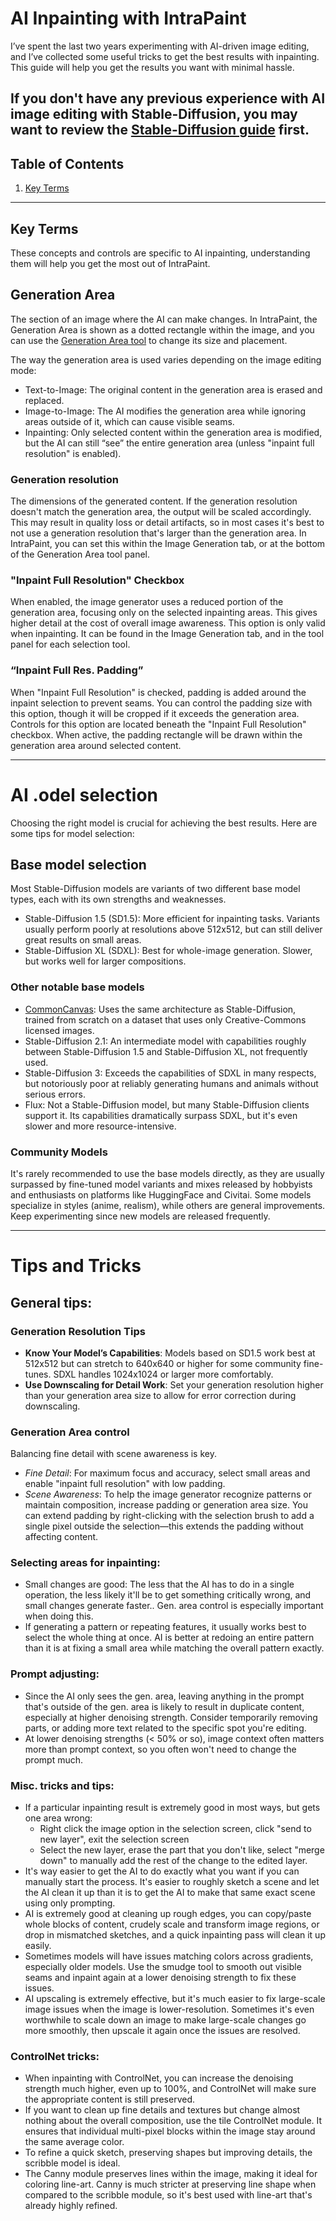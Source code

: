 # AI Inpainting with IntraPaint
I’ve spent the last two years experimenting with AI-driven image editing, and I’ve collected some useful tricks to get
the best results with inpainting.  This guide will help you get the results you want with minimal hassle.


If you don't have any previous experience with AI image editing with Stable-Diffusion, you may want to review
the [Stable-Diffusion guide](./doc/stable-diffusion.md) first.
---
## Table of Contents
1. [Key Terms](#key-terms)
---

## Key Terms
These concepts and controls are specific to AI inpainting, understanding them will help you get the most out of IntraPaint.

## Generation Area
The section of an image where the AI can make changes. In IntraPaint, the Generation Area is shown as a dotted
rectangle within the image, and you can use the [Generation Area tool](./doc/tools.md#image-generation-area-tool-g) to
change its size and placement.


The way the generation area is used varies depending on the image editing mode:
- Text-to-Image: The original content in the generation area is erased and replaced.
- Image-to-Image: The AI modifies the generation area while ignoring areas outside of it, which can cause visible seams.
- Inpainting: Only selected content within the generation area is modified, but the AI can still “see” the entire generation area (unless "inpaint full resolution" is enabled).

### Generation resolution
The dimensions of the generated content. If the generation resolution doesn't match the generation area, the output
will be scaled accordingly. This may result in quality loss or detail artifacts, so in most cases it's best to not use
a generation resolution that's larger than the generation area.  In IntraPaint, you can set this within the 
Image Generation tab, or at the bottom of the Generation Area tool panel.

### "Inpaint Full Resolution" Checkbox
When enabled, the image generator uses a reduced portion of the generation area, focusing only on the selected
inpainting areas. This gives higher detail at the cost of overall image awareness. This option is only valid when 
inpainting.  It can be found in the Image Generation tab, and in the tool panel for each selection tool.

### “Inpaint Full Res. Padding”
When "Inpaint Full Resolution" is checked, padding is added around the inpaint selection to prevent seams. You can
control the padding size with this option, though it will be cropped if it exceeds the generation area. Controls for
this option are located beneath the "Inpaint Full Resolution" checkbox.  When active, the padding rectangle will be 
drawn within the generation area around selected content.

---

# AI .odel selection
Choosing the right model is crucial for achieving the best results. Here are some tips for model selection:

## Base model selection
Most Stable-Diffusion models are variants of two different base model types, each with its own strengths and weaknesses.
- Stable-Diffusion 1.5 (SD1.5): More efficient for inpainting tasks. Variants usually perform poorly at resolutions above 512x512, but can still deliver great results on small areas.
- Stable-Diffusion XL (SDXL): Best for whole-image generation. Slower, but works well for larger compositions.

### Other notable base models
- [CommonCanvas](https://huggingface.co/papers/2310.16825): Uses the same architecture as Stable-Diffusion, trained from scratch on a dataset that uses only Creative-Commons licensed images.
- Stable-Diffusion 2.1: An intermediate model with capabilities roughly between Stable-Diffusion 1.5 and Stable-Diffusion XL, not frequently used.
- Stable-Diffusion 3: Exceeds the capabilities of SDXL in many respects, but notoriously poor at reliably generating humans and animals without serious errors.
- Flux: Not a Stable-Diffusion model, but many Stable-Diffusion clients support it. Its capabilities dramatically surpass SDXL, but it's even slower and more resource-intensive.

### Community Models
It's rarely recommended to use the base models directly, as they are usually surpassed by fine-tuned model variants and mixes released by hobbyists and enthusiasts on platforms like HuggingFace and Civitai. Some models specialize in styles (anime, realism), while others are general improvements. Keep experimenting since new models are released frequently.

---
# Tips and Tricks

## General tips:

### Generation Resolution Tips
- **Know Your Model’s Capabilities**: Models based on SD1.5 work best at 512x512 but can stretch to 640x640 or higher for some community fine-tunes. SDXL handles 1024x1024 or larger more comfortably.
- **Use Downscaling for Detail Work**: Set your generation resolution higher than your generation area size to allow for error correction during downscaling.

### Generation Area control
Balancing fine detail with scene awareness is key.
- *Fine Detail*: For maximum focus and accuracy, select small areas and enable "inpaint full resolution" with low padding.
- *Scene Awareness*: To help the image generator recognize patterns or maintain composition, increase padding or generation area size. You can extend padding by right-clicking with the selection brush to add a single pixel outside the selection—this extends the padding without affecting content.

### Selecting areas for inpainting:
- Small changes are good: The less that the AI has to do in a single operation, the less likely it'll be to get something critically wrong, and small changes generate faster..  Gen. area control is especially important when doing this.
- If generating a pattern or repeating features, it usually works best to select the whole thing at once.  AI is better at redoing an entire pattern than it is at fixing a small area while matching the overall pattern exactly.

### Prompt adjusting:
- Since the AI only sees the gen. area, leaving anything in the prompt that's outside of the gen. area is likely to result in duplicate content, especially at higher denoising strength. Consider temporarily removing parts, or adding more text related to the specific spot you're editing.
- At lower denoising strengths (< 50% or so), image context often matters more than prompt context, so you often won't need to change the prompt much.

### Misc. tricks and tips:
- If a particular inpainting result is extremely good in most ways, but gets one area wrong:
  * Right click the image option in the selection screen, click "send to new layer", exit the selection screen
  * Select the new layer, erase the part that you don't like, select "merge down" to manually add the rest of the change to the edited layer.
- It's way easier to get the AI to do exactly what you want if you can manually start the process.  It's easier to roughly sketch a scene and let the AI clean it up than it is to get the AI to make that same exact scene using only prompting.
- AI is extremely good at cleaning up rough edges, you can copy/paste whole blocks of content, crudely scale and transform image regions, or drop in mismatched sketches, and a quick inpainting pass will clean it up easily.
- Sometimes models will have issues matching colors across gradients, especially older models.  Use the smudge tool to smooth out visible seams and inpaint again at a lower denoising strength to fix these issues.
- AI upscaling is extremely effective, but it's much easier to fix large-scale image issues when the image is lower-resolution.  Sometimes it's even worthwhile to scale down an image to make large-scale changes go more smoothly, then upscale it again once the issues are resolved.

### ControlNet tricks:
- When inpainting with ControlNet, you can increase the denoising strength much higher, even up to 100%, and ControlNet will make sure the appropriate content is still preserved.
- If you want to clean up fine details and textures but change almost nothing about the overall composition, use the tile ControlNet module. It ensures that individual multi-pixel blocks within the image stay around the same average color.
- To refine a quick sketch, preserving shapes but improving details, the scribble model is ideal.
- The Canny module preserves lines within the image, making it ideal for coloring line-art. Canny is much stricter at preserving line shape when compared to the scribble module, so it's best used with line-art that's already highly refined.
